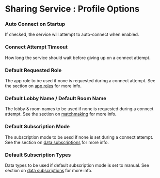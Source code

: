 # Sharing Service : Profile Options

### Auto Connect on Startup

If checked, the service will attempt to auto-connect when enabled.

### Connect Attempt Timeout

How long the service should wait before giving up on a connect attempt.

### Default Requested Role

The app role to be used if none is requested during a connect attempt. See the section on [app roles](SharingServiceAppRoles.md) for more info.

### Default Lobby Name / Default Room Name

The lobby & room names to be used if none is requested during a connect attempt. See the section on [matchmaking](SharingServiceMatchmaking.md) for more info.

### Default Subscription Mode

The subscription mode to be uesd if none is set during a connect attempt. See the section on [data subscriptions](SharingServiceDataSubscriptions.md) for more info.

### Default Subscription Types

Data types to be used if default subscription mode is set to manual. See section on [data subscriptions](SharingServiceDataSubscriptions.md) for more info.